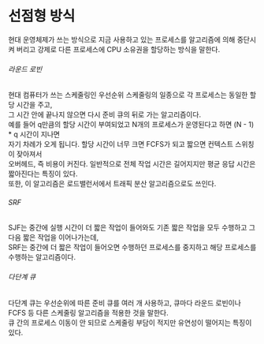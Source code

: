 # 선점형 방식
현대 운영체제가 쓰는 방식으로 지금 사용하고 있는 프로세스를 알고리즘에 의해 중단시켜 버리고 강제로 다른 프로세스에 CPU 소유권을 할당하는 방식을 말한다.<br/>

###### 라운드 로빈
현대 컴퓨터가 쓰는 스케줄링인 우선순위 스케줄링의 일종으로 각 프로세스는 동일한 할당 시간을 주고,<br/>
그 시간 안에 끝나지 않으면 다시 준비 큐의 뒤로 가는 알고리즘이다.<br/>
예를 들어 q만큼의 할당 시간이 부여되었고 N개의 프로세스가 운영된다고 하면 (N - 1) * q 시간이 지나면<br/>
자기 차례가 오게 됩니다. 할당 시간이 너무 크면 FCFS가 되고 짧으면 컨텍스트 스위칭이 잦아져서<br/>
오버헤드, 즉 비용이 커진다. 일반적으로 전체 작업 시간은 길어지지만 평균 응답 시간은 짧아진다는 특징이 있다.<br/>
또한, 이 알고리즘은 로드밸런서에서 트래픽 분산 알고리즘으로도 쓰인다.<br/>

###### SRF
SJF는 중간에 실행 시간이 더 짧은 작업이 들어와도 기존 짧은 작업을 모두 수행하고 그 다음 짧은 작업을 이어나가는데, <br/>
SRF는 중간에 더 짧은 작업이 들어오면 수행하던 프로세스를 중지하고 해당 프로세스를 수행하는 알고리즘이다.<br/>

###### 다단계 큐
다단계 큐는 우선순위에 따른 준비 큐를 여러 개 사용하고, 큐마다 라운드 로빈이나 FCFS 등 다른 스케줄링 알고리즘을 적용한 것을 말한다.<br/>
큐 간의 프로세스 이동이 안 되므로 스케줄링 부담이 적지만 유연성이 떨어지는 특징이 있다.